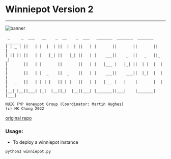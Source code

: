 # Winniepot Version 2 
---

![banner](http://url/to/img.png)




```
 _     _  ___   __    _  __    _  ___   _______  _______  _______  _______
| | _ | ||   | |  |  | ||  |  | ||   | |       ||       ||       ||       |
| || || ||   | |   |_| ||   |_| ||   | |    ___||    _  ||   _   ||_     _|
|       ||   | |       ||       ||   | |   |___ |   |_| ||  | |  |  |   |  
|       ||   | |  _    ||  _    ||   | |    ___||    ___||  |_|  |  |   |  
|   _   ||   | | | |   || | |   ||   | |   |___ |   |    |       |  |   |  
|__| |__||___| |_|  |__||_|  |__||___| |_______||___|    |_______|  |___|  

NUIG FYP Honeypot Group (Coordinator: Martin Hughes) 
(c) MK Chong 2022
```
  [original repo](https://github.com/mk3-14159/Winnie)

### Usage:
* To deploy a winniepot instance

```sh
python3 winniepot.py
```


 
